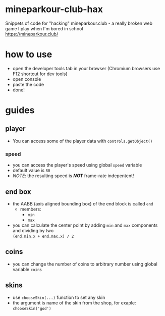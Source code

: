 # mineparkour-club-hax
Snippets of code for "hacking" mineparkour.club - a really broken web game I play when I'm bored in school  
https://mineparkour.club/

# how to use
- open the developer tools tab in your browser (Chromium browsers use F12 shortcut for dev tools)
- open console
- paste the code
- done!

# guides
## player
- You can access some of the player data with `controls.getObject()`
### speed
- you can access the player's speed using global `speed` variable
- default value is `80`
- *NOTE*: the resulting speed is ***NOT*** frame-rate indepentent!
## end box
- the AABB (axis aligned bounding box) of the end block is called `end`
  - members:
    - `min`
    - `max`
- you can calculate the center point by adding `min` and `max` components and dividing by two  
`(end.min.x + end.max.x) / 2`
## coins
- you can change the number of coins to arbitrary number using global variable `coins`
## skins
- use `chooseSkin(...)` function to set any skin
- the argument is name of the skin from the shop, for exaple: `chooseSkin('god')`

